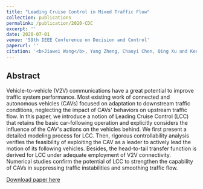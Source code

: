 ```yaml
---
title: "Leading Cruise Control in Mixed Traffic Flow"
collection: publications
permalink: /publication/2020-CDC
excerpt: ''
date: 2020-07-01
venue: '59th IEEE Conference on Decision and Control'
paperurl: ''
citation: '<b>Jiawei Wang</b>, Yang Zheng, Chaoyi Chen, Qing Xu and Keqiang Li. &quot;Leading Cruise Control in Mixed Traffic Flow&quot;. <i>59th IEEE Conference on Decision and Control</i>, 2020.'
---
```

Abstract
---
Vehicle-to-vehicle (V2V) communications have a great potential to improve traffic system performance. Most existing work of connected and autonomous vehicles (CAVs) focused on adaptation to downstream traffic conditions, neglecting the impact of CAVs' behaviors on upstream traffic flow. In this paper, we introduce a notion of Leading Cruise Control (LCC) that retains the basic car-following operation and explicitly considers the influence of the CAV's actions on the vehicles behind. We first present a detailed modeling process for LCC. Then, rigorous controllability analysis verifies the feasibility of exploiting the CAV as a leader to actively lead the motion of its following vehicles. Besides, the head-to-tail transfer function is derived for LCC under adequate employment of V2V connectivity. Numerical studies confirm the potential of LCC to strengthen the capability of CAVs in suppressing traffic instabilities and smoothing traffic flow.

[Download paper here](https://wangjw18.github.io/files/2020-CDC.pdf)